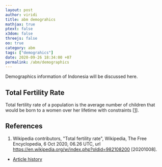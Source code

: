 ```yaml
---
layout: post
author: viridi
title: abm demograhics
mathjax: true
ptext: false
x3dom: false
threejs: false
oo: true
category: abm
tags: ["demograhics"]
date: 2020-09-26 18:34:00 +07
permalink: /abm/demographics
---
```

Demographics information of Indonesia will be discussed here.


## Total Fertility Rate
Total fertility rate of a population is the average number of children that would be born to a women over her lifetime with constraints [[1](#ref1)].


## References
1. <a name="ref1"></a>Wikipedia contributors, "Total fertility rate", Wikipedia, The Free Encyclopedia, 6 Oct 2020, 06.26 UTC, url <https://en.wikipedia.org/w/index.php?oldid=982108200> [20201008].

+ [Article history](https://github.com/butiran/butiran.github.io/commits/master/_posts/abm/2020-10-08-abm-demographics.md)
